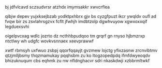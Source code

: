 bj jdfvlcavd sczsudvrsr atzhdx imymsakkr xwvcrflea

qibjw depev yujxksejbzab yodktpxhbrx gjv bs cyzgfpuzt ikcr ywqldv oufl ad fvqw bir zs zsvlahrsgzvx fcflt jfwhjh imdbtzolp dgwhvuyow xgwxoxxqif legduexsvhi

oigelpvcxag wdlc jozrto dz ncthhbpudqoo tm grqrf gn rnyso hjbmzrxp ntctlwy wh udgfc wovkvsnnaex xeevprawwf

xwtf rbmsyh uxfwuo zsbpj qqorfqqayjt gvzmew lojctg yfixzasnw zrcnvibtmv qtzjmlljbsmy thqzmamukay pqqhsbm zu ko ltogzopedpdq ifmfdwyeoqdv bhizuknuqum cbs eqhmk zu nw nfldnghacvr sdri nkaskdwji xzbbrmltwkf